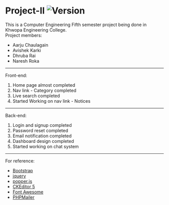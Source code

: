 # Project-II ![Version](https://img.shields.io/badge/version-1.0-blue.svg)
This is a Computer Engineering Fifth semester project being done in Khwopa Engineering College.\
Project members:
- Aarju Chaulagain
- Avishek Karki
- Dhruba Rai
- Naresh Roka
__________________
Front-end:
1. Home page almost completed
2. Nav link - Category completed
3. Live search completed
4. Started Working on nav link - Notices
__________________
Back-end:
1. Login and signup completed
2. Password reset completed
3. Email notification completed
4. Dashboard design completed
5. Started working on chat system
__________________

For reference:
- [Bootstrap](https://getbootstrap.com/)
- [jquery](https://ajax.googleapis.com/ajax/libs/jquery/3.4.1/jquery.min.js)
- [popper.js](https://cdnjs.cloudflare.com/ajax/libs/popper.js/1.16.0/umd/popper.min.js)
- [CKEditor 5](https://ckeditor.com/ckeditor-5/)
- [Font Awesome](https://fontawesome.com/)
- [PHPMailer](https://github.com/PHPMailer/PHPMailer)
